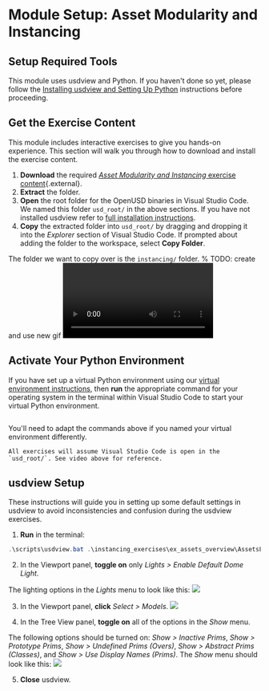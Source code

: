 # Module Setup: Asset Modularity and Instancing 

## Setup Required Tools

This module uses usdview and Python. If you haven't done so yet, please follow the [Installing usdview and Setting Up Python](../usdview-install-instructions.md) instructions before proceeding.

## Get the Exercise Content

This module includes interactive exercises to give you hands-on experience. This section will walk you through how to download and install the exercise content.

1. **Download** the required [*Asset Modularity and Instancing* exercise content](/_static/instancing-exercise-files.zip){.external}.
2. **Extract** the folder.
3. **Open** the root folder for the OpenUSD binaries in Visual Studio Code. We named this folder `usd_root/` in the above sections. If you have not installed usdview refer to [full installation instructions](../usdview-install-instructions.md).
4. **Copy** the extracted folder into `usd_root/` by dragging and dropping it into the *Explorer* section of Visual Studio Code. If prompted about adding the folder to the workspace, select **Copy Folder**.

The folder we want to copy over is the `instancing/` folder.
% TODO: create and use new gif
![](../images/composition-arcs/copy-activities.webm)

## Activate Your Python Environment

If you have set up a virtual Python environment using our [virtual environment instructions](#setting-up-python-env), then **run** the appropriate command for your operating system in the terminal within Visual Studio Code to start your virtual Python environment.

```{include} ../_includes/venv-table.md
```

You'll need to adapt the commands above if you named your virtual environment differently.

```{attention}
All exercises will assume Visual Studio Code is open in the `usd_root/`. See video above for reference.
```
## usdview Setup

These instructions will guide you in setting up some default settings in usdview to avoid inconsistencies and confusion during the usdview exercises.

1. **Run** in the terminal:
```powershell
.\scripts\usdview.bat .\instancing_exercises\ex_assets_overview\AssetsLineup.usd
```
2. In the Viewport panel, **toggle on** only *Lights > Enable Default Dome Light*.

The lighting options in the *Lights* menu to look like this:
![](../images/asset-modularity-instancing/lighting_options.png)

3. In the Viewport panel, **click** *Select > Models*.
![](../images/asset-modularity-instancing/select_models_option.png)

4. In the Tree View panel, **toggle on** all of the options in the *Show* menu. 

The following options should be turned on: *Show > Inactive Prims*, *Show > Prototype Prims*, *Show > Undefined Prims (Overs)*, *Show > Abstract Prims (Classes)*, and *Show > Use Display Names (Prims)*. The *Show* menu should look like this:
![](../images/asset-modularity-instancing/show_options.png)

5. **Close** usdview.